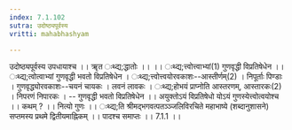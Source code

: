 ```yaml
---
index: 7.1.102
sutra: उदोष्ठ्यपूर्वस्य
vritti: mahabhashyam

---
```

 उदोष्ठ्यपूर्वस्य उपधायाश्च ।। ॠत ःथ्द्य;द्धातोः ।। ।। ःथ्द्य;त्त्वोत्त्वाभ्यां(1) गुणवृद्धी विप्रतिषेधेन ।। ःथ्द्य;त्वोत्वाभ्यां गुणवृद्धी भवतो विप्रतिषेधेन । ःथ्द्य;त्त्वोत्त्वयोरवकाशः--आस्तीर्णम्(2) । निपूर्ताः पिण्डाः । गुणवृद्ध्योरवकाशः--चयनं चायकः । लवनं लावकः । ःथ्द्य;होभयं प्राप्नोति आस्तरणम्, आस्तारकः(2) । निपरणं निपारकः । -- गुणवृद्धी भवतो विप्रतिषेधेन ।। अयुक्तोऽयं विप्रतिषेधो योऽयं गुणस्येत्त्वोत्वयोश्च ।। कथम् ? ।। नित्यो गुणः ।। ःथ्द्य;ति श्रीमद्भगवत्पतञ्ञ्जलिविरचिते महाभाष्ये (शब्दानुशासने) सप्तमस्य प्रथमे द्वितीयमाह्निकम् ।। पादश्च समाप्तः ।। 7.1.1 ।। 